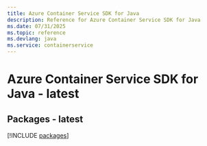 ```yaml
---
title: Azure Container Service SDK for Java
description: Reference for Azure Container Service SDK for Java
ms.date: 07/31/2025
ms.topic: reference
ms.devlang: java
ms.service: containerservice
---
```

# Azure Container Service SDK for Java - latest
## Packages - latest
[!INCLUDE [packages](container-service-index.md)]